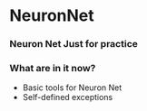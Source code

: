# NeuronNet
### Neuron Net Just for practice

### What are in it now?

* Basic tools for Neuron Net
* Self-defined exceptions
